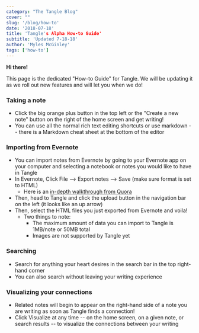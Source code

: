 ```yaml
---
category: "The Tangle Blog"
cover: ""
slug: '/blog/how-to'
date: '2018-07-18'
title: 'Tangle's Alpha How-to Guide'
subtitle: 'Updated 7-18-18'
author: 'Myles McGinley'
tags: ['how-to']
---
```


**Hi there!** 

This page is the dedicated "How-to Guide" for Tangle. We will be updating it as we roll out new features and will let you when we do!

### Taking a note

- Click the big orange plus button in the top left or the "Create a new note" button on the right of the home screen and get writing!
- You can use all the normal rich text editing shortcuts or use markdown -- there is a Markdown cheat sheet at the bottom of the editor  

### Importing from Evernote

- You can import notes from Evernote by going to your Evernote app on your computer and selecting a notebook or notes you would like to have in Tangle
- In Evernote, Click File --> Export notes --> Save (make sure format is set to HTML)
    - Here is an [in-depth walkthrough from Quora](https://www.quora.com/How-can-I-export-Evernote-notes)
- Then, head to Tangle and click the upload button in the navigation bar on the left (it looks like an up arrow)
- Then, select the HTML files you just exported from Evernote and voila!
    - Two things to note:
        - The maximum amount of data you can import to Tangle is 1MB/note or 50MB total
        - Images are not supported by Tangle yet

### Searching

- Search for anything your heart desires in the search bar in the top right-hand corner
- You can also search without leaving your writing experience

 ### Visualizing your connections

- Related notes will begin to appear on the right-hand side of a note you are writing as soon as Tangle finds a connection!
- Click Visualize at any time -- on the home screen, on a given note, or search results -- to visualize the connections between your writing